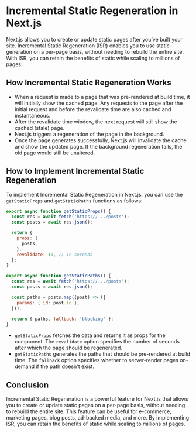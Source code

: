 # Incremental Static Regeneration in Next.js

Next.js allows you to create or update static pages after you’ve built your site. Incremental Static Regeneration (ISR) enables you to use static-generation on a per-page basis, without needing to rebuild the entire site. With ISR, you can retain the benefits of static while scaling to millions of pages.

## How Incremental Static Regeneration Works

- When a request is made to a page that was pre-rendered at build time, it will initially show the cached page. Any requests to the page after the initial request and before the revalidate time are also cached and instantaneous.
- After the revalidate time window, the next request will still show the cached (stale) page.
- Next.js triggers a regeneration of the page in the background.
- Once the page generates successfully, Next.js will invalidate the cache and show the updated page. If the background regeneration fails, the old page would still be unaltered.

## How to Implement Incremental Static Regeneration

To implement Incremental Static Regeneration in Next.js, you can use the `getStaticProps` and `getStaticPaths` functions as follows:

```jsx
export async function getStaticProps() {
  const res = await fetch('https://.../posts');
  const posts = await res.json();

  return {
    props: {
      posts,
    },
    revalidate: 10, // In seconds
  };
}

export async function getStaticPaths() {
  const res = await fetch('https://.../posts');
  const posts = await res.json();

  const paths = posts.map((post) => ({
    params: { id: post.id },
  }));

  return { paths, fallback: 'blocking' };
}
```

- `getStaticProps` fetches the data and returns it as props for the component. The `revalidate` option specifies the number of seconds after which the page should be regenerated.
- `getStaticPaths` generates the paths that should be pre-rendered at build time. The `fallback` option specifies whether to server-render pages on-demand if the path doesn't exist.



## Conclusion

Incremental Static Regeneration is a powerful feature for Next.js that allows you to create or update static pages on a per-page basis, without needing to rebuild the entire site. This feature can be useful for e-commerce, marketing pages, blog posts, ad-backed media, and more. By implementing ISR, you can retain the benefits of static while scaling to millions of pages.
